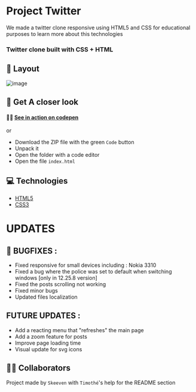 # Project Twitter
We made a twitter clone responsive using HTML5 and CSS for educational purposes to learn more about this technologies

### Twitter clone built with CSS + HTML

## 🎴 Layout
![image](https://user-images.githubusercontent.com/91453728/142189521-9a4051ae-bc24-4438-973b-f75b7612ec2b.png)

## 👀 Get A closer look

#### 🚀🔥 [See in action on codepen](https://codepen.io/timothecdgp/pen/JjywLgJ)
or
* Download the ZIP file with the green `Code` button
* Unpack it
* Open the folder with a code editor
* Open the file `index.html`


## 💻 Technologies
- [HTML5](https://www.w3schools.com/html/)
- [CSS3](https://www.w3schools.com/css/)


# UPDATES
## 🔧 BUGFIXES :
* Fixed responsive for small devices including : Nokia 3310
* Fixed a bug where the police was set to default when switching windows [only in 12.25.8 version]
* Fixed the posts scrolling not working
* Fixed minor bugs
* Updated files localization

## FUTURE UPDATES :
* Add a reacting menu that "refreshes" the main page
* Add a zoom feature for posts
* Improve page loading time
* Visual update for svg icons

## 🙍‍♂️ Collaborators
Project made by 
`Skeeven` with `Timothé`'s help for the README section  


